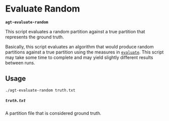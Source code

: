 # Evaluate Random

**`agt-evaluate-random`**

This script evaluates a random partition against a true partition that
represents the ground truth.

Basically, this script evaluates an algorithm that would produce random
partitions against a true partition using the measures in
[`evaluate`](evaluate.html). This script may take some time to complete and may
yield slightly different results between runs.

## Usage

```
./agt-evaluate-random truth.txt
```

##### `truth.txt`

A partition file that is considered ground truth.
